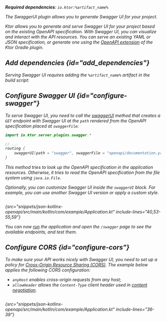 [//]: # (title: Swagger UI)

<primary-label ref="server-plugin"/>

<var name="artifact_name" value="ktor-server-swagger"/>
<var name="package_name" value="io.ktor.server.plugins.swagger"/>
<var name="plugin_api_link" value="https://api.ktor.io/ktor-server/ktor-server-plugins/ktor-server-swagger/io.ktor.server.plugins.swagger/swagger-u-i.html"/>

<tldr>
<p>
<b>Required dependencies</b>: <code>io.ktor:%artifact_name%</code>
</p>
<var name="example_name" value="json-kotlinx-openapi"/>
<include from="lib.topic" element-id="download_example"/>
<include from="lib.topic" element-id="native_server_not_supported"/>
</tldr>

<link-summary>
The SwaggerUI plugin allows you to generate Swagger UI for your project.
</link-summary>

Ktor allows you to generate and serve Swagger UI for your project based on the existing OpenAPI specification.
With Swagger UI, you can visualize and interact with the API resources. You can serve an existing YAML or JSON 
specification, or generate one using the [OpenAPI extension](openapi-spec-generation.md) of the Ktor Gradle plugin.

## Add dependencies {id="add_dependencies"}

Serving Swagger UI requires adding the `%artifact_name%` artifact in the build script:

<include from="lib.topic" element-id="add_ktor_artifact"/>


## Configure Swagger UI {id="configure-swagger"}

To serve Swagger UI, you need to call the [swaggerUI](%plugin_api_link%) method that creates a `GET` endpoint with Swagger UI 
at the `path` rendered from the OpenAPI specification placed at `swaggerFile`:

```kotlin
import io.ktor.server.plugins.swagger.*

// ...
routing {
    swaggerUI(path = "swagger", swaggerFile = "openapi/documentation.yaml")
}
```

This method tries to look up the OpenAPI specification in the application resources.
Otherwise, it tries to read the OpenAPI specification from the file system using `java.io.File`.

Optionally, you can customize Swagger UI inside the `swaggerUI` block.
For example, you can use another Swagger UI version or apply a custom style.

```kotlin
```
{src="snippets/json-kotlinx-openapi/src/main/kotlin/com/example/Application.kt" include-lines="40,53-55,59"}

You can now [run](server-run.md) the application and open the `/swagger` page to see the available endpoints, and test them.


## Configure CORS {id="configure-cors"}

To make sure your API works nicely with Swagger UI, you need to set up a policy for [Cross-Origin Resource Sharing (CORS)](server-cors.md).
The example below applies the following CORS configuration:
- `anyHost` enables cross-origin requests from any host;
- `allowHeader` allows the `Content-Type` client header used in [content negotiation](server-serialization.md).

```kotlin
```
{src="snippets/json-kotlinx-openapi/src/main/kotlin/com/example/Application.kt" include-lines="36-39"}
